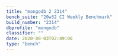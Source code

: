 ```yaml
---
title: "mongodb 2 2314"
bench_suite: "20w32 CI Weekly Benchmark"
build_number: "2314"
dbprofile: "mongodb"
classifier: ""
date: 2020-08-03T02:49:00
type: "bench"
---
```

